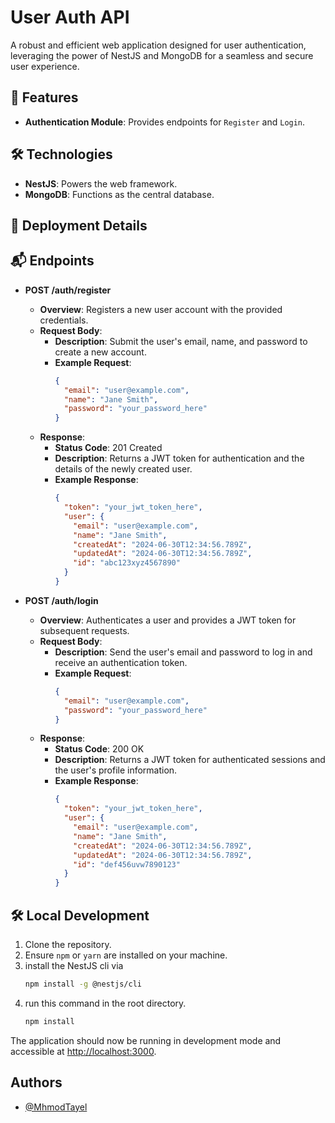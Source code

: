#  User Auth API

A robust and efficient web application designed for user authentication, leveraging the power of NestJS and MongoDB for a seamless and secure user experience.

## 🚀 Features

- **Authentication Module**: Provides endpoints for `Register` and `Login`.


## 🛠️ Technologies

- **NestJS**: Powers the web framework.
- **MongoDB**: Functions as the central database.


## 🚀 Deployment Details



## 📬 Endpoints

- **POST /auth/register**
  - **Overview**: Registers a new user account with the provided credentials.
  - **Request Body**:
    - **Description**: Submit the user's email, name, and password to create a new account.
    - **Example Request**:
      ```json
      {
        "email": "user@example.com",
        "name": "Jane Smith",
        "password": "your_password_here"
      }
      ```
  - **Response**:
    - **Status Code**: 201 Created
    - **Description**: Returns a JWT token for authentication and the details of the newly created user.
    - **Example Response**:
      ```json
      {
        "token": "your_jwt_token_here",
        "user": {
          "email": "user@example.com",
          "name": "Jane Smith",
          "createdAt": "2024-06-30T12:34:56.789Z",
          "updatedAt": "2024-06-30T12:34:56.789Z",
          "id": "abc123xyz4567890"
        }
      }
      ```


- **POST /auth/login**
  - **Overview**: Authenticates a user and provides a JWT token for subsequent requests.
  - **Request Body**:
    - **Description**: Send the user's email and password to log in and receive an authentication token.
    - **Example Request**:
      ```json
      {
        "email": "user@example.com",
        "password": "your_password_here"
      }
      ```
  - **Response**:
    - **Status Code**: 200 OK
    - **Description**: Returns a JWT token for authenticated sessions and the user's profile information.
    - **Example Response**:
      ```json
      {
        "token": "your_jwt_token_here",
        "user": {
          "email": "user@example.com",
          "name": "Jane Smith",
          "createdAt": "2024-06-30T12:34:56.789Z",
          "updatedAt": "2024-06-30T12:34:56.789Z",
          "id": "def456uvw7890123"
        }
      }
      ```

## 🛠️ Local Development

1. Clone the repository.
2. Ensure `npm` or `yarn` are installed on your machine.
3. install the NestJS cli via 
      ```bash
   npm install -g @nestjs/cli
4. run this command in the root directory.
      ```bash
   npm install
   ```

The application should now be running in development mode and accessible at [http://localhost:3000](http://localhost:3000).


## Authors

- [@MhmodTayel](https://github.com/MhmodTayel)

